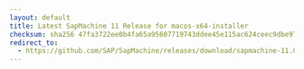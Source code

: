 ```yaml
---
layout: default
title: Latest SapMachine 11 Release for macos-x64-installer
checksum: sha256 47fa3722ee0b4fa65a95607719743ddee45e115ac624ceec9dbe9739e044a70a
redirect_to:
  - https://github.com/SAP/SapMachine/releases/download/sapmachine-11.0.19/sapmachine-jdk-11.0.19_macos-x64_bin.dmg
---
```

